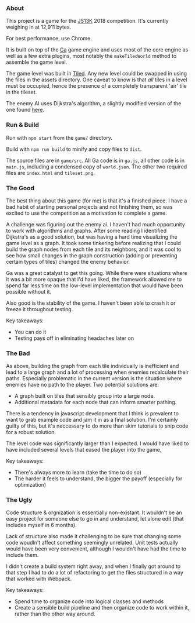 ### About

This project is a game for the [JS13K](http://js13kgames.com/) 2018 competition. It's currently weighing in at 12,911 bytes. 

For best performance, use Chrome.

It is built on top of the [Ga](https://github.com/kittykatattack/ga) game engine and uses most of the core engine as well as a few extra plugins, most notably the `makeTiledWorld` method to assemble the game level.

The game level was built in [Tiled](https://www.mapeditor.org/). Any new level could be swapped in using the files in the assets directory. One caveat to know is that *all* tiles in a level must be occupied, hence the presence of a completely transparent 'air' tile in the tileset.

The enemy AI uses Dijkstra's algorithm, a slightly modified version of the one found [here](https://github.com/mburst/dijkstras-algorithm/blob/master/dijkstras.js).

### Run & Build

Run with `npm start` from the `game/` directory.

Build with `npm run build` to minify and copy files to `dist`.

The source files are in `game/src`. All Ga code is in `ga.js`, all other code is in `main.js`, including a condensed copy of `world.json`. The other two required files are `index.html` and `tileset.png`.

### The Good

The best thing about this game (for me) is that it's a finished piece. I have a bad habit of starting personal projects and not finishing them, so was excited to use the competition as a motivation to complete a game.

A challenge was figuring out the enemy ai. I haven't had much opportunity to work with algorithms and graphs. After some reading I identified Dijkstra's as a good solution, but was having a hard time visualizing the game level as a graph. It took some tinkering before realizing that I could build the graph nodes from each tile and its neighbors, and it was cool to see how small changes in the graph construction (adding or preventing certain types of tiles) changed the enemy behavior.

Ga was a great catalyst to get this going. While there were situations where it was a bit more opaque that I'd have liked, the framework allowed me to spend far less time on the low-level implementation that would have been possible without it.

Also good is the stability of the game. I haven't been able to crash it or freeze it throughout testing.

Key takeaways:
- You can do it
- Testing pays off in eliminating headaches later on

### The Bad

As above, building the graph from each tile individually is inefficient and lead to a large graph and a lot of processing when enemies recalculate their paths. Especially problematic in the current version is the situation where enemies have no path to the player. Two potential solutions are:
- A graph built on tiles that sensibly group into a large node.
- Additional metadata for each node that can inform smarter pathing.

There is a tendency in javascript development that I think is prevalent to want to grab example code and jam it in as a final solution. I'm certainly guilty of this, but it's neccessary to do more than skim tutorials to snip code for a robust solution.

The level code was significantly larger than I expected. I would have liked to have included several levels that eased the player into the game, 

Key takeaways:
- There's always more to learn (take the time to do so)
- The harder it feels to understand, the bigger the payoff (especially for optimization)

### The Ugly

Code structure & orgnization is essentially non-existant. It wouldn't be an easy project for someone else to go in and understand, let alone edit (that includes myself in 6 months).

Lack of structure also made it challenging to be sure that changing some code woudln't affect something seemingly unrelated. Unit tests actually would have been very convenient, although I wouldn't have had the time to include them.

I didn't create a build system right away, and when I finally got around to that step I had to do a lot of refactoring to get the files structured in a way that worked with Webpack.

Key takeaways:
- Spend time to organize code into logical classes and methods
- Create a sensible build pipeline and then organize code to work within it, rather than the other way around.